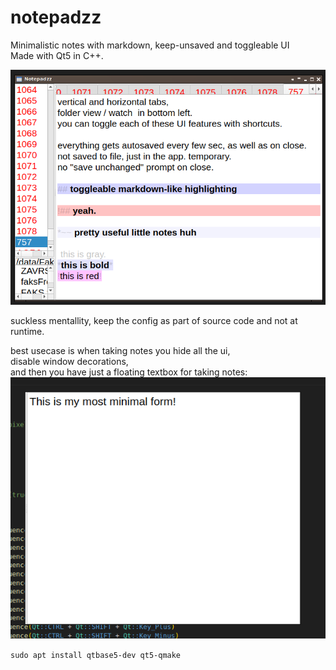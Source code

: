 # notepadzz
Minimalistic notes with markdown, keep-unsaved and toggleable UI  
Made with Qt5 in C++.  
  
![showcase](/github_images/showcase.png)

suckless mentallity, keep the config as part of source code and not at runtime.


best usecase is when taking notes you hide all the ui,  
disable window decorations,  
and then you have just a floating textbox for taking notes:  
![mostMinimal](/github_images/minimal.png)



`sudo apt install qtbase5-dev qt5-qmake`